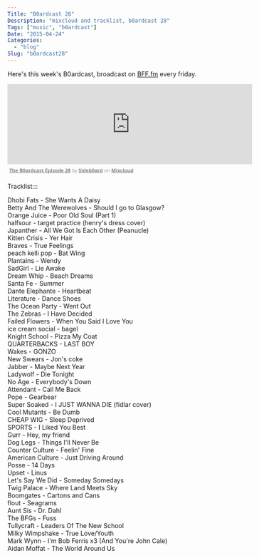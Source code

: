 ```yaml
---
Title: "B0ardcast 28"
Description: "mixcloud and tracklist, b0ardcast 28"
Tags: ["music", "b0ardcast"]
Date: "2015-04-24"
Categories:
  - "blog"
Slug: "b0ardcast28"
---
```


Here's this week's B0ardcast, broadcast on [BFF.fm](http://bff.fm/shows/the-b0ardcast) every friday.

<iframe width="550" height="180" src="https://www.mixcloud.com/widget/iframe/?embed_type=widget_standard&amp;embed_uuid=25eb8364-330e-460a-8cc9-55739a4f79d1&amp;feed=https%3A%2F%2Fwww.mixcloud.com%2Fsideb0ard%2Fthe-b0ardcast-episode-28%2F&amp;hide_cover=1&amp;hide_tracklist=1&amp;replace=0" frameborder="0"></iframe><div style="clear: both; height: 3px; width: 652px;"></div><p style="display: block; font-size: 11px; font-family: 'Open Sans', Helvetica, Arial, sans-serif; margin: 0px; padding: 3px 4px; color: rgb(153, 153, 153); width: 652px;"><a href="https://www.mixcloud.com/sideb0ard/the-b0ardcast-episode-28/?utm_source=widget&amp;utm_medium=web&amp;utm_campaign=base_links&amp;utm_term=resource_link" target="_blank" style="color:#808080; font-weight:bold;">The B0ardcast Episode 28</a><span> by </span><a href="https://www.mixcloud.com/sideb0ard/?utm_source=widget&amp;utm_medium=web&amp;utm_campaign=base_links&amp;utm_term=profile_link" target="_blank" style="color:#808080; font-weight:bold;">Sideb0ard</a><span> on </span><a href="https://www.mixcloud.com/?utm_source=widget&amp;utm_medium=web&amp;utm_campaign=base_links&amp;utm_term=homepage_link" target="_blank" style="color:#808080; font-weight:bold;"> Mixcloud</a></p><div style="clear: both; height: 3px; width: 652px;"></div>

Tracklist:::

Dhobi Fats -  She Wants A Daisy  
Betty And The Werewolves - Should I go to Glasgow?  
Orange Juice - Poor Old Soul (Part 1)  
halfsour - target practice (henry's dress cover)  
Japanther - All We Got Is Each Other (Peanucle)  
Kitten Crisis - Yer Hair  
Braves - True Feelings  
peach kelli pop - Bat Wing  
Plantains - Wendy  
SadGirl - Lie Awake  
Dream Whip - Beach Dreams  
Santa Fe - Summer  
Dante Elephante - Heartbeat  
Literature - Dance Shoes  
The Ocean Party - Went Out  
The Zebras - I Have Decided  
Failed Flowers - When You Said I Love You  
ice cream social - bagel  
Knight School - Pizza My Coat  
QUARTERBACKS - LAST BOY  
Wakes - GONZO  
New Swears - Jon's coke  
Jabber - Maybe Next Year  
Ladywolf - Die Tonight  
No Age - Everybody's Down  
Attendant - Call Me Back  
Pope - Gearbear  
Super Soaked - I JUST WANNA DIE (fidlar cover)  
Cool Mutants - Be Dumb  
CHEAP WIG - Sleep Deprived  
SPORTS - I Liked You Best  
Gurr  - Hey, my friend  
Dog Legs - Things I'll Never Be  
Counter Culture - Feelin' Fine  
American Culture - Just Driving Around  
Posse - 14 Days  
Upset - Linus  
Let's Say We Did - Someday Somedays  
Twig Palace - Where Land Meets Sky  
Boomgates - Cartons and Cans  
flout - Seagrams  
Aunt Sis - Dr. Dahl  
The BFGs - Fuss  
Tullycraft - Leaders Of The New School  
Milky Wimpshake - True Love/Youth  
Mark Wynn - I'm Bob Ferris x3 (And You're John Cale)  
Aidan Moffat - The World Around Us  

